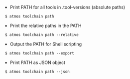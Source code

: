 - Print PATH for all tools in .tool-versions (absolute paths)
```
 $ atmos toolchain path                   
```

- Print the relative paths in the PATH
```
 $ atmos toolchain path --relative 
```

- Output the PATH for Shell scripting
```
 $ atmos toolchain path --export
```

- Print PATH as JSON object
```
 $ atmos toolchain path --json
```
